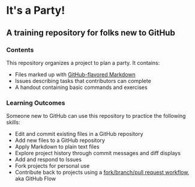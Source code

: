 # It's a Party!
## A training repository for folks new to GitHub

### Contents
This repository organizes a project to plan a party. It contains:
- Files marked up with [GitHub-flavored Markdown](https://guides.github.com/features/mastering-markdown/)
- Issues describing tasks that contributors can complete
- A handout containing basic commands and exercises

### Learning Outcomes
Someone new to GitHub can use this repository to practice the following skills:
- Edit and commit existing files in a GitHub repository
- Add new files to a GitHub repository
- Apply Markdown to plain text files
- Explore project history through commit messages and diff displays
- Add and respond to Issues
- Fork projects for personal use
- Contribute back to projects using a [fork/branch/pull request workflow](https://github.com/dmgt/swc_github_flow/blob/master/for_novice_contributors.md), aka GitHub Flow

